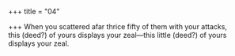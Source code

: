 +++
title = "04"

+++
When you scattered afar thrice fifty of them with your attacks,  
this (deed?) of yours displays your zeal—this little (deed?) of yours  
displays your zeal.  